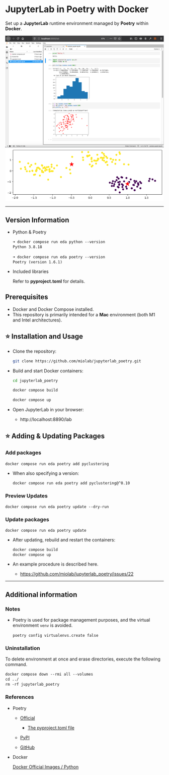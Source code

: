 # JupyterLab in Poetry with Docker

Set up a **JupyterLab** runtime environment managed by **Poetry** within **Docker**.

<img width="800" alt="jupyterlab_poetry_sample_image" src="img/sample_img_0.png">

<img width="800" alt="jupyterlab_poetry_sample_image" src="img/sample_img_1.png">

---

## Version Information

- Python & Poetry

  ```
  ➜ docker compose run eda python --version
  Python 3.8.18

  ➜ docker compose run eda poetry --version
  Poetry (version 1.6.1)
  ```

- Included libraries

  Refer to **pyproject.toml** for details.

## Prerequisites

- Docker and Docker Compose installed.
- This repository is primarily intended for a __Mac__ environment (both M1 and Intel architectures).

## :star: Installation and Usage


- Clone the repository:
  ```sh
  git clone https://github.com/miolab/jupyterlab_poetry.git
  ```

- Build and start Docker containers:
  ```sh
  cd jupyterlab_poetry
  ```

  ```sh
  docker compose build
  ```

  ```sh
  docker compose up
  ```

- Open JupyterLab in your browser:
  - http://localhost:8890/lab

## :star: Adding & Updating Packages

### Add packages

```
docker compose run eda poetry add pyclustering
```

- When also specifying a version:

  ```
  docker compose run eda poetry add pyclustering@^0.10
  ```

### Preview Updates

```
docker compose run eda poetry update --dry-run
```

### Update packages

```
docker compose run eda poetry update
```

- After updating, rebuild and restart the containers:

  ```
  docker compose build
  docker compose up
  ```

- An example procedure is described here.

  - https://github.com/miolab/jupyterlab_poetry/issues/22

---

## Additional information

### Notes

- Poetry is used for package management purposes, and the virtual environment `venv` is avoided.

  `poetry config virtualenvs.create false`

### Uninstallation

To delete environment at once and erase directories, execute the following command.

```
docker compose down --rmi all --volumes
cd ../
rm -rf jupyterlab_poetry
```

### References

- Poetry

  - [Official](https://python-poetry.org/)

    - [The pyproject.toml file](https://python-poetry.org/docs/pyproject/)

  - [PyPI](https://pypi.org/project/poetry/)

  - [GitHub](https://github.com/python-poetry/poetry)

- Docker

  [Docker Official Images / Python](https://hub.docker.com/_/python)
